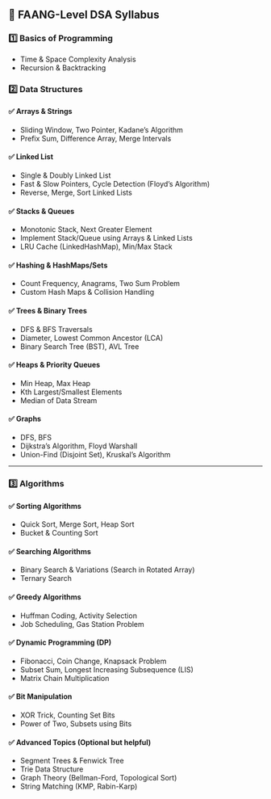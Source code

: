 ## 📌 FAANG-Level DSA Syllabus

### 1️⃣ Basics of Programming
- Time & Space Complexity Analysis
- Recursion & Backtracking

### 2️⃣ Data Structures
#### ✅ Arrays & Strings
- Sliding Window, Two Pointer, Kadane’s Algorithm
- Prefix Sum, Difference Array, Merge Intervals

#### ✅ Linked List
- Single & Doubly Linked List
- Fast & Slow Pointers, Cycle Detection (Floyd’s Algorithm)
- Reverse, Merge, Sort Linked Lists

#### ✅ Stacks & Queues
- Monotonic Stack, Next Greater Element
- Implement Stack/Queue using Arrays & Linked Lists
- LRU Cache (LinkedHashMap), Min/Max Stack

#### ✅ Hashing & HashMaps/Sets
- Count Frequency, Anagrams, Two Sum Problem
- Custom Hash Maps & Collision Handling

#### ✅ Trees & Binary Trees
- DFS & BFS Traversals
- Diameter, Lowest Common Ancestor (LCA)
- Binary Search Tree (BST), AVL Tree

#### ✅ Heaps & Priority Queues
- Min Heap, Max Heap
- Kth Largest/Smallest Elements
- Median of Data Stream

#### ✅ Graphs
- DFS, BFS
- Dijkstra’s Algorithm, Floyd Warshall
- Union-Find (Disjoint Set), Kruskal’s Algorithm

---

### 3️⃣ Algorithms
#### ✅ Sorting Algorithms
- Quick Sort, Merge Sort, Heap Sort
- Bucket & Counting Sort

#### ✅ Searching Algorithms
- Binary Search & Variations (Search in Rotated Array)
- Ternary Search

#### ✅ Greedy Algorithms
- Huffman Coding, Activity Selection
- Job Scheduling, Gas Station Problem

#### ✅ Dynamic Programming (DP)
- Fibonacci, Coin Change, Knapsack Problem
- Subset Sum, Longest Increasing Subsequence (LIS)
- Matrix Chain Multiplication

#### ✅ Bit Manipulation
- XOR Trick, Counting Set Bits
- Power of Two, Subsets using Bits

#### ✅ Advanced Topics (Optional but helpful)
- Segment Trees & Fenwick Tree
- Trie Data Structure
- Graph Theory (Bellman-Ford, Topological Sort)
- String Matching (KMP, Rabin-Karp)
